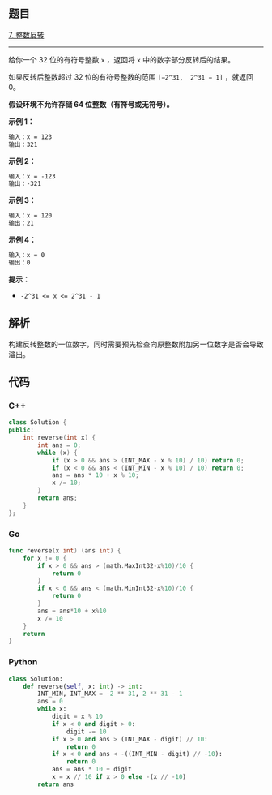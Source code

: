 ## 题目

[7. 整数反转](https://leetcode.cn/problems/reverse-integer/)

---

给你一个 32 位的有符号整数 `x` ，返回将 `x` 中的数字部分反转后的结果。

如果反转后整数超过 32 位的有符号整数的范围 `[−2^31,  2^31 − 1]` ，就返回 0。

**假设环境不允许存储 64 位整数（有符号或无符号）。**

**示例 1：**

```txt
输入：x = 123
输出：321
```

**示例 2：**

```txt
输入：x = -123
输出：-321
```

**示例 3：**

```txt
输入：x = 120
输出：21
```

**示例 4：**

```txt
输入：x = 0
输出：0
```

**提示：**

- `-2^31 <= x <= 2^31 - 1`

## 解析

构建反转整数的一位数字，同时需要预先检查向原整数附加另一位数字是否会导致溢出。

## 代码

### C++

```cpp
class Solution {
public:
    int reverse(int x) {
        int ans = 0;
        while (x) {
            if (x > 0 && ans > (INT_MAX - x % 10) / 10) return 0;
            if (x < 0 && ans < (INT_MIN - x % 10) / 10) return 0;
            ans = ans * 10 + x % 10;
            x /= 10;
        }
        return ans;
    }
};
```

### Go

```go
func reverse(x int) (ans int) {
    for x != 0 {
        if x > 0 && ans > (math.MaxInt32-x%10)/10 {
            return 0
        }
        if x < 0 && ans < (math.MinInt32-x%10)/10 {
            return 0
        }
        ans = ans*10 + x%10
        x /= 10
    }
    return
}
```

### Python

```python
class Solution:
    def reverse(self, x: int) -> int:
        INT_MIN, INT_MAX = -2 ** 31, 2 ** 31 - 1
        ans = 0
        while x:
            digit = x % 10
            if x < 0 and digit > 0:
                digit -= 10
            if x > 0 and ans > (INT_MAX - digit) // 10:
                return 0
            if x < 0 and ans < -((INT_MIN - digit) // -10):
                return 0
            ans = ans * 10 + digit
            x = x // 10 if x > 0 else -(x // -10)
        return ans
```